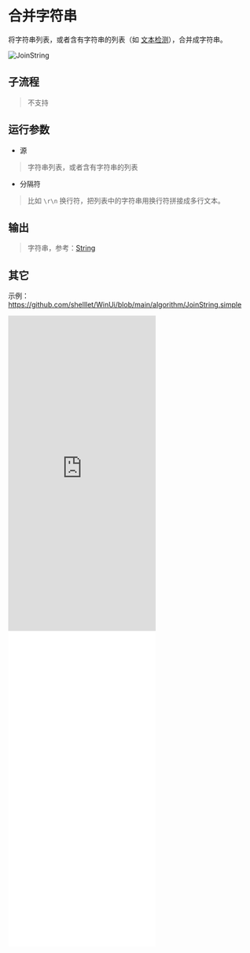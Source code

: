 # 合并字符串 
将字符串列表，或者含有字符串的列表（如 [文本检测](./actions/ai/PaddleOCR.md)），合并成字符串。

![JoinString](./images/16.png ':size=90%')

## 子流程

> 不支持

## 运行参数

* 源
> 字符串列表，或者含有字符串的列表

* 分隔符
> 比如 `\r\n` 换行符，把列表中的字符串用换行符拼接成多行文本。

## 输出

> 字符串，参考：[String](./types/String.md)


## 其它

示例：https://github.com/shelllet/WinUi/blob/main/algorithm/JoinString.simple

<iframe type="text/html" height="640px" src="https://www.youtube.com/embed/DuS98PdSA8U" frameborder="0"></iframe>

<iframe src="//player.bilibili.com/player.html?bvid=BV1jF2JYBER6&page=1&autoplay=0" height='640px' scrolling="no" frameborder="no" framespacing="0" allowfullscreen="true"></iframe>